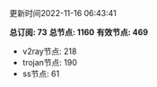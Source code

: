 更新时间2022-11-16 06:43:41

**总订阅: 73**
**总节点: 1160**
**有效节点: 469**
- v2ray节点: 218
- trojan节点: 190
- ss节点: 61
